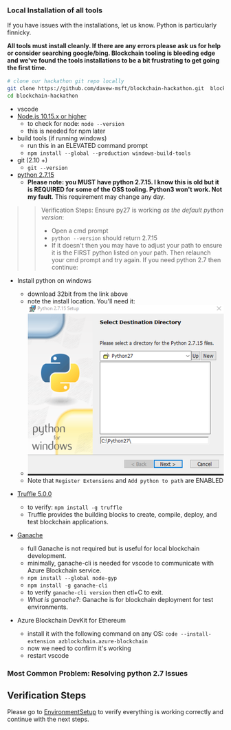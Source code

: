 ### Local Installation of all tools

If you have issues with the installations, let us know.  Python is particularly finnicky. 

**All tools must install cleanly.  If there are any errors please ask us for help or consider searching google/bing.  Blockchain tooling is bleeding edge and we've found the tools installations to be a bit frustrating to get going the first time.**

```bash
# clone our hackathon git repo locally
git clone https://github.com/davew-msft/blockchain-hackathon.git  blockchain-hackathon
cd blockchain-hackathon
```

* vscode
* [Node.js 10.15.x or higher](https://nodejs.org/en/) 
  * to check for node: `node --version`
  * this is needed for npm later
* build tools (if running windows)
  * run this in an ELEVATED command prompt
  * `npm install --global --production windows-build-tools`
* git (2.10 +)
  * `git --version`
* [python 2.7.15](https://www.python.org/downloads/release/python-2715/)
  * **Please note:  you MUST have python 2.7.15.  I know this is old but it is REQUIRED for some of the OSS tooling.  Python3 won't work.  Not my fault**.  This requirement may change any day.  

>> Verification Steps: Ensure py27 is working _as the default python version_: 
>> * Open a cmd prompt 
>> * `python --version` should return 2.7.15
>> * If it doesn't then you may have to adjust your path to ensure it is the FIRST python listed on your path. Then relaunch your cmd prompt and try again.  If you need python 2.7 then continue:  

* Install python on windows
    * download 32bit from the link above
    * note the install location.  You'll need it:
    * ![](./img/py27.png) 
    * Note that `Register Extensions` and `Add python to path` are ENABLED 

* [Truffle 5.0.0](https://www.trufflesuite.com/docs/truffle/getting-started/installation)
  * to verify:  `npm install -g truffle`
  * Truffle provides the building blocks to create, compile, deploy, and test blockchain applications.
* [Ganache](https://github.com/trufflesuite/ganache-cli)
  * full Ganache is not required but is useful for local blockchain development.  
  * minimally, ganache-cli is needed for vscode to communicate with Azure Blockchain service.
  * `npm install --global node-gyp`
  * `npm install -g ganache-cli`
  * to verify `ganache-cli version`  then ctl+C to exit.  
  * *What is ganache?*:  Ganache is for blockchain deployment for test environments. 
* Azure Blockchain DevKit for Ethereum
  * install it with the following command on any OS: `code --install-extension azblockchain.azure-blockchain`
  * now we need to confirm it's working
  * restart vscode
 

### Most Common Problem:  Resolving python 2.7 Issues




## Verification Steps

Please go to [EnvironmentSetup](EnvironmentSetup.md) to verify everything is working correctly and continue with the next steps.  


